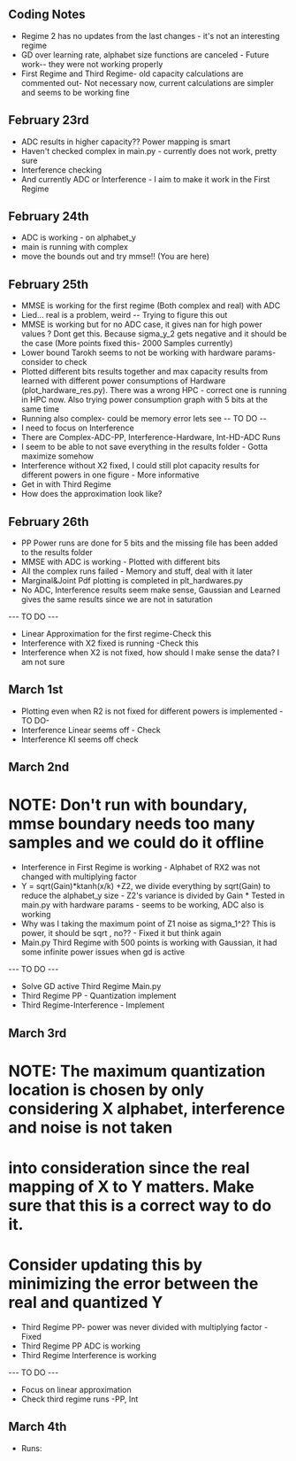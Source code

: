 ## Coding Notes
* Regime 2 has no updates from the last changes - it's not an interesting regime
* GD over learning rate, alphabet size functions are canceled - Future work-- they were not working properly
* First Regime and Third Regime- old capacity calculations are commented out- Not necessary now, current calculations are simpler and seems to be working fine


## February 23rd
* ADC results in higher capacity?? Power mapping is smart
*  Haven't checked complex in main.py - currently does not work, pretty sure
* Interference checking
* And currently ADC or Interference - I aim to make it work in the First Regime

## February 24th
* ADC is working - on alphabet_y
* main is running with complex
* move the bounds out and try mmse!! (You are here)

## February 25th
* MMSE is working for the first regime (Both complex and real) with ADC
* Lied... real is a problem, weird -- Trying to figure this out
* MMSE is working but for no ADC case, it gives nan for high power values ? Dont get this. Because sigma_y_2 gets negative and it should be the case (More points fixed this- 2000 Samples currently)
* Lower bound Tarokh seems to not be working with hardware params-consider to check
* Plotted different bits results together  and max capacity results from learned with different power consumptions of Hardware (plot_hardware_res.py). There was a wrong HPC - correct one is running in HPC now. Also trying power consumption graph with 5 bits at the same time
* Running also complex- could be memory error lets see
-- TO DO --
* I need to focus on Interference 
* There are Complex-ADC-PP, Interference-Hardware, Int-HD-ADC Runs
* I seem to be able to not save everything in the results folder - Gotta maximize somehow
* Interference without X2 fixed, I could still plot capacity results for different powers in one figure - More informative
* Get in with Third Regime
* How does the approximation look like?

## February 26th
* PP Power runs are done for 5 bits and the missing file has been added to the results folder
* MMSE with ADC is working - Plotted with different bits
* All the complex runs failed - Memory and stuff, deal with it later
* Marginal&Joint Pdf plotting is completed in plt_hardwares.py
* No ADC, Interference results seem make sense, Gaussian and Learned gives the same results since we are not in saturation


--- TO DO ---
* Linear Approximation for the first regime-Check this
* Interference with X2 fixed is running -Check this
* Interference when X2 is not fixed, how should I make sense the data? I am not sure


## March 1st
* Plotting even when R2 is not fixed for different powers is implemented
-TO DO-
* Interference Linear seems off - Check
* Interference KI seems off check

## March 2nd
# NOTE: Don't run with boundary, mmse boundary needs too many samples and we could do it offline
* Interference in First Regime is working - Alphabet of RX2 was not changed with multiplying factor
* Y = sqrt(Gain)*ktanh(x/k) +Z2, we divide everything by sqrt(Gain) to reduce the alphabet_y size - Z2's variance is divided by Gain 
        * Tested in main.py with hardware params - seems to be working, ADC also is working
* Why was I taking the maximum point of Z1 noise as sigma_1^2? This is power, it should be sqrt , no?? - Fixed it but think again
* Main.py Third Regime with 500 points is working with Gaussian, it had some infinite power issues when gd is active

--- TO DO ---
* Solve GD active Third Regime Main.py 
* Third Regime PP - Quantization implement
* Third Regime-Interference - Implement
    

## March 3rd
# NOTE: The maximum quantization location is chosen by only considering X alphabet, interference and noise is not taken 
# into consideration since the real mapping of X to Y matters. Make sure that this is a correct way to do it. 
# Consider updating this by minimizing the error between the real and quantized Y
* Third Regime PP- power was never divided with multiplying factor - Fixed
* Third Regime PP ADC is working
* Third Regime Interference is working

--- TO DO ---
* Focus on linear approximation
* Check third regime runs -PP, Int

## March 4th
* Runs: 
